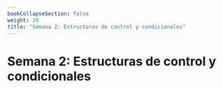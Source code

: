 ```yaml
---
bookCollapseSection: false
weight: 20
title: "Semana 2: Estructuras de control y condicionales"
---
```


# Semana 2: Estructuras de control y condicionales

